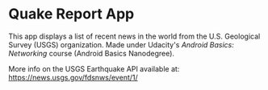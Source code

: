 # Quake Report App

This app displays a list of recent news in the world from the U.S. Geological Survey (USGS) organization. Made under Udacity's _Android Basics: Networking_ course (Android Basics Nanodegree).

More info on the USGS Earthquake API available at: https://news.usgs.gov/fdsnws/event/1/
